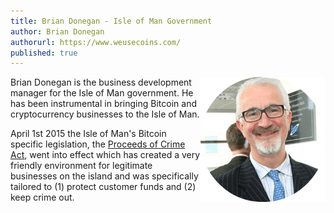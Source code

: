 ```yaml
---
title: Brian Donegan - Isle of Man Government
author: Brian Donegan
authorurl: https://www.weusecoins.com/
published: true
---
```


<img src="/images/brian-donegan.png" alt="Brian Donegan" align="right">

Brian Donegan is the business development manager for the Isle of Man government. He has been instrumental in bringing Bitcoin and cryptocurrency businesses to the Isle of Man.

April 1st 2015 the Isle of Man's Bitcoin specific legislation, the <a href="/assets/pdf/proceeds-of-crime-act-isle-of-man-bitcoin.pdf">Proceeds of Crime Act</a>, went into effect which has created a very friendly environment for legitimate businesses on the island and was specifically tailored to (1) protect customer funds and (2) keep crime out.
